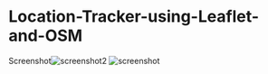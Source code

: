 # Location-Tracker-using-Leaflet-and-OSM
Screenshot![screenshot2](https://user-images.githubusercontent.com/51126350/216897335-1a36ba40-8f17-4e2a-b689-51423c51ff85.png)
![screenshot](https://user-images.githubusercontent.com/51126350/216897341-9baf3cd2-4bfe-48a7-983e-05caee2762bf.png)
